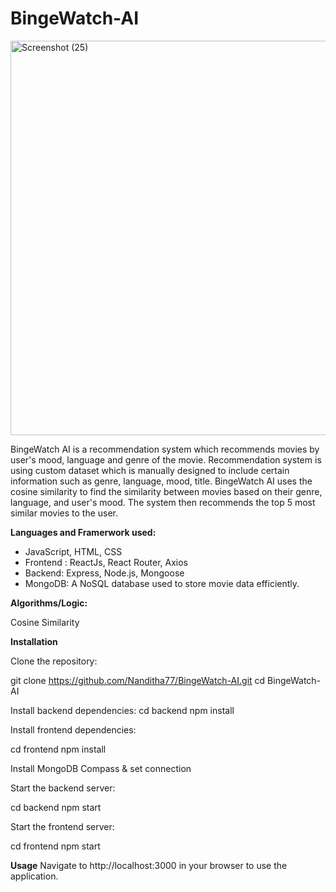 # BingeWatch-AI

<img width="1329" height="631" alt="Screenshot (25)" src="https://github.com/user-attachments/assets/67c18d4f-0895-4721-88f5-8f240ec57703" />

BingeWatch AI is a recommendation system which recommends movies by user's mood, language and genre of the movie. Recommendation system is using custom dataset which is manually designed to include certain information such as genre, language, mood, title. BingeWatch AI uses the cosine similarity to find the similarity between movies based on their genre, language, and user's mood. The system then recommends the top 5 most similar movies to the user.

__Languages and Framerwork used:__

- JavaScript, HTML, CSS
- Frontend : ReactJs, React Router, Axios
- Backend: Express, Node.js, Mongoose
- MongoDB: A NoSQL database used to store movie data efficiently.

__Algorithms/Logic:__

Cosine Similarity 

__Installation__

Clone the repository:

git clone https://github.com/Nanditha77/BingeWatch-AI.git
cd BingeWatch-AI

Install backend dependencies:
cd backend
npm install

Install frontend dependencies:

cd frontend
npm install

Install MongoDB Compass & set connection

Start the backend server:

cd backend
npm start

Start the frontend server:

cd frontend
npm start

__Usage__
Navigate to http://localhost:3000 in your browser to use the application.







